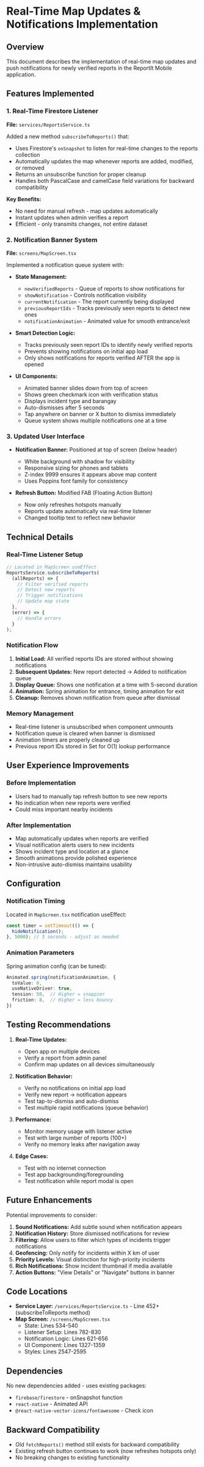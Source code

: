 # Real-Time Map Updates & Notifications Implementation

## Overview
This document describes the implementation of real-time map updates and push notifications for newly verified reports in the ReportIt Mobile application.

## Features Implemented

### 1. Real-Time Firestore Listener
**File:** `services/ReportsService.ts`

Added a new method `subscribeToReports()` that:
- Uses Firestore's `onSnapshot` to listen for real-time changes to the reports collection
- Automatically updates the map whenever reports are added, modified, or removed
- Returns an unsubscribe function for proper cleanup
- Handles both PascalCase and camelCase field variations for backward compatibility

**Key Benefits:**
- No need for manual refresh - map updates automatically
- Instant updates when admin verifies a report
- Efficient - only transmits changes, not entire dataset

### 2. Notification Banner System
**File:** `screens/MapScreen.tsx`

Implemented a notification queue system with:
- **State Management:**
  - `newVerifiedReports` - Queue of reports to show notifications for
  - `showNotification` - Controls notification visibility
  - `currentNotification` - The report currently being displayed
  - `previousReportIds` - Tracks previously seen reports to detect new ones
  - `notificationAnimation` - Animated value for smooth entrance/exit

- **Smart Detection Logic:**
  - Tracks previously seen report IDs to identify newly verified reports
  - Prevents showing notifications on initial app load
  - Only shows notifications for reports verified AFTER the app is opened

- **UI Components:**
  - Animated banner slides down from top of screen
  - Shows green checkmark icon with verification status
  - Displays incident type and barangay
  - Auto-dismisses after 5 seconds
  - Tap anywhere on banner or X button to dismiss immediately
  - Queue system shows multiple notifications one at a time

### 3. Updated User Interface
- **Notification Banner:** Positioned at top of screen (below header)
  - White background with shadow for visibility
  - Responsive sizing for phones and tablets
  - Z-index 9999 ensures it appears above map content
  - Uses Poppins font family for consistency

- **Refresh Button:** Modified FAB (Floating Action Button)
  - Now only refreshes hotspots manually
  - Reports update automatically via real-time listener
  - Changed tooltip text to reflect new behavior

## Technical Details

### Real-Time Listener Setup
```typescript
// Located in MapScreen useEffect
ReportsService.subscribeToReports(
  (allReports) => {
    // Filter verified reports
    // Detect new reports
    // Trigger notifications
    // Update map state
  },
  (error) => {
    // Handle errors
  }
);
```

### Notification Flow
1. **Initial Load:** All verified reports IDs are stored without showing notifications
2. **Subsequent Updates:** New report detected → Added to notification queue
3. **Display Queue:** Shows one notification at a time with 5-second duration
4. **Animation:** Spring animation for entrance, timing animation for exit
5. **Cleanup:** Removes shown notification from queue after dismissal

### Memory Management
- Real-time listener is unsubscribed when component unmounts
- Notification queue is cleared when banner is dismissed
- Animation timers are properly cleaned up
- Previous report IDs stored in Set for O(1) lookup performance

## User Experience Improvements

### Before Implementation
- Users had to manually tap refresh button to see new reports
- No indication when new reports were verified
- Could miss important nearby incidents

### After Implementation
- Map automatically updates when reports are verified
- Visual notification alerts users to new incidents
- Shows incident type and location at a glance
- Smooth animations provide polished experience
- Non-intrusive auto-dismiss maintains usability

## Configuration

### Notification Timing
Located in `MapScreen.tsx` notification useEffect:
```typescript
const timer = setTimeout(() => {
  hideNotification();
}, 5000); // 5 seconds - adjust as needed
```

### Animation Parameters
Spring animation config (can be tuned):
```typescript
Animated.spring(notificationAnimation, {
  toValue: 0,
  useNativeDriver: true,
  tension: 50,  // Higher = snappier
  friction: 8,  // Higher = less bouncy
})
```

## Testing Recommendations

1. **Real-Time Updates:**
   - Open app on multiple devices
   - Verify a report from admin panel
   - Confirm map updates on all devices simultaneously

2. **Notification Behavior:**
   - Verify no notifications on initial app load
   - Verify new report → notification appears
   - Test tap-to-dismiss and auto-dismiss
   - Test multiple rapid notifications (queue behavior)

3. **Performance:**
   - Monitor memory usage with listener active
   - Test with large number of reports (100+)
   - Verify no memory leaks after navigation away

4. **Edge Cases:**
   - Test with no internet connection
   - Test app backgrounding/foregrounding
   - Test notification while report modal is open

## Future Enhancements

Potential improvements to consider:

1. **Sound Notifications:** Add subtle sound when notification appears
2. **Notification History:** Store dismissed notifications for review
3. **Filtering:** Allow users to filter which types of incidents trigger notifications
4. **Geofencing:** Only notify for incidents within X km of user
5. **Priority Levels:** Visual distinction for high-priority incidents
6. **Rich Notifications:** Show incident thumbnail if media available
7. **Action Buttons:** "View Details" or "Navigate" buttons in banner

## Code Locations

- **Service Layer:** `/services/ReportsService.ts` - Line 452+ (subscribeToReports method)
- **Map Screen:** `/screens/MapScreen.tsx`
  - State: Lines 534-540
  - Listener Setup: Lines 782-830
  - Notification Logic: Lines 621-656
  - UI Component: Lines 1327-1359
  - Styles: Lines 2547-2595

## Dependencies
No new dependencies added - uses existing packages:
- `firebase/firestore` - onSnapshot function
- `react-native` - Animated API
- `@react-native-vector-icons/fontawesome` - Check icon

## Backward Compatibility
- Old `fetchReports()` method still exists for backward compatibility
- Existing refresh button continues to work (now refreshes hotspots only)
- No breaking changes to existing functionality
